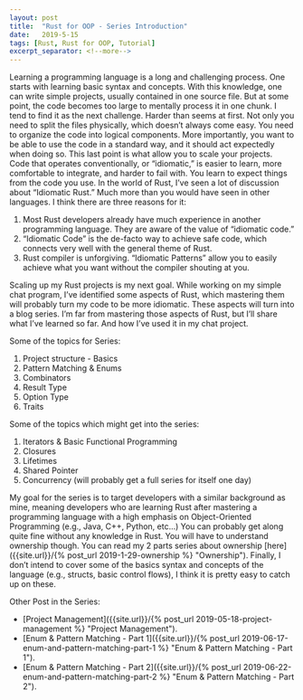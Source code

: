 ```yaml
---
layout: post
title:  "Rust for OOP - Series Introduction"
date:   2019-5-15
tags: [Rust, Rust for OOP, Tutorial]
excerpt_separator: <!--more-->
---
```


Learning a programming language is a long and challenging process. One starts with learning basic syntax and concepts. With this knowledge, one can write simple projects, usually contained in one source file. But at some point, the code becomes too large to mentally process it in one chunk. I tend to find it as the next challenge. Harder than seems at first. <!--more--> Not only you need to split the files physically, which doesn’t always come easy. You need to organize the code into logical components. More importantly, you want to be able to use the code in a standard way, and it should act expectedly when doing so. This last point is what allow you to scale your projects. Code that operates conventionally, or “idiomatic,” is easier to learn, more comfortable to integrate, and harder to fail with. You learn to expect things from the code you use. In the world of Rust, I’ve seen a lot of discussion about “Idiomatic Rust.” Much more than you would have seen in other languages. I think there are three reasons for it:
1. Most Rust developers already have much experience in another programming language. They are aware of the value of “idiomatic code.”
2. “Idiomatic Code” is the de-facto way to achieve safe code, which connects very well with the general theme of Rust.
3. Rust compiler is unforgiving. “Idiomatic Patterns” allow you to easily achieve what you want without the compiler shouting at you.

Scaling up my Rust projects is my next goal. While working on my simple chat program, I’ve identified some aspects of Rust, which mastering them will probably turn my code to be more idiomatic. These aspects will turn into a blog series. I’m far from mastering those aspects of Rust, but I’ll share what I’ve learned so far. And how I’ve used it in my chat project. 

Some of the topics for Series:
1. Project structure - Basics
2. Pattern Matching & Enums
3. Combinators
4. Result Type
5. Option Type
6. Traits

Some of the topics which might get into the series:
1. Iterators & Basic Functional Programming
2. Closures
3. Lifetimes
4. Shared Pointer
5. Concurrency (will probably get a full series for itself one day)

My goal for the series is to target developers with a similar background as mine, meaning developers who are learning Rust after mastering a programming language with a high emphasis on Object-Oriented Programming (e.g., Java, C++, Python, etc...) You can probably get along quite fine without any knowledge in Rust. You will have to understand ownership though. You can read my 2 parts series about ownership [here]({{site.url}}/{% post_url 2019-1-29-ownership %} "Ownership").
Finally, I don’t intend to cover some of the basics syntax and concepts of the language (e.g., structs, basic control flows), I think it is pretty easy to catch up on these.

Other Post in the Series:
* [Project Management]({{site.url}}/{% post_url 2019-05-18-project-management %} "Project Management").
* [Enum & Pattern Matching - Part 1]({{site.url}}/{% post_url 2019-06-17-enum-and-pattern-matching-part-1 %} "Enum & Pattern Matching - Part 1").
* [Enum & Pattern Matching - Part 2]({{site.url}}/{% post_url 2019-06-22-enum-and-pattern-matching-part-2 %} "Enum & Pattern Matching - Part 2").